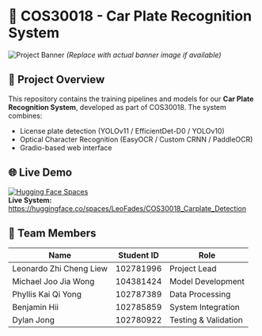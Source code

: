 # 🚗 COS30018 - Car Plate Recognition System

![Project Banner](https://placehold.co/1200x400?text=COS30018+Car+Plate+Recognition) 
*(Replace with actual banner image if available)*

## 📌 Project Overview
This repository contains the training pipelines and models for our **Car Plate Recognition System**, developed as part of COS30018. The system combines:
- License plate detection (YOLOv11 / EfficientDet-D0 / YOLOv10)
- Optical Character Recognition (EasyOCR / Custom CRNN / PaddleOCR)
- Gradio-based web interface

## 🌐 Live Demo
[![Hugging Face Spaces](https://img.shields.io/badge/🤗%20Hugging%20Face-Spaces-blue.svg)](https://huggingface.co/spaces/LeoFades/COS30018_Carplate_Detection)  
**Live System:** https://huggingface.co/spaces/LeoFades/COS30018_Carplate_Detection

## 👥 Team Members
| Name                  | Student ID  | Role                   |
|-----------------------|-------------|------------------------|
| Leonardo Zhi Cheng Liew | 102781996   | Project Lead           |
| Michael Joo Jia Wong   | 104381424   | Model Development      |
| Phyllis Kai Qi Yong    | 102787389   | Data Processing        |
| Benjamin Hii           | 102785859   | System Integration     |
| Dylan Jong             | 102780922   | Testing & Validation   |
